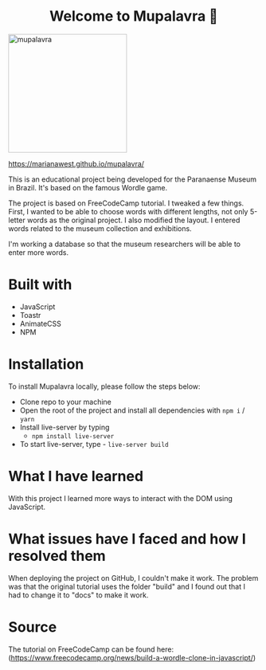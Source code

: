 <h1 align="center">Welcome to Mupalavra 👋</h1>

<img width="238" alt="mupalavra" src="https://user-images.githubusercontent.com/97693233/200031526-bacf54c2-8c70-41da-9918-42169c5854f2.PNG">

https://marianawest.github.io/mupalavra/   

This is an educational project being developed for the Paranaense Museum in Brazil. It's based on the famous Wordle game. 

The project is based on FreeCodeCamp tutorial. I tweaked a few things. First, I wanted to be able to choose words with different lengths, not only 5-letter words as the original project. I also modified the layout. I entered words related to the museum collection and exhibitions. 

I'm working a database so that the museum researchers will be able to enter more words.

# Built with

  - JavaScript 
  - Toastr
  - AnimateCSS
  - NPM

# Installation

To install Mupalavra locally, please follow the steps below:
  - Clone repo to your machine
  - Open the root of the project and install all dependencies with `npm i` / `yarn`
  - Install live-server by typing
    - `npm install live-server` 
   - To start live-server, type
    - `live-server build` 

# What I have learned

With this project I learned more ways to interact with the DOM using JavaScript. 

# What issues have I faced and how I resolved them

When deploying the project on GitHub, I couldn't make it work. The problem was that the original tutorial uses the folder "build" and I found out that I had to change it to "docs" to make it work.  

# Source
 The tutorial on FreeCodeCamp can be found here:  
 (https://www.freecodecamp.org/news/build-a-wordle-clone-in-javascript/)



